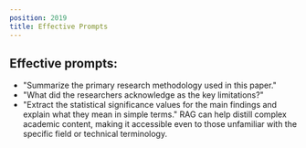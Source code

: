 ```yaml
---
position: 2019
title: Effective Prompts
---
```


## Effective prompts:

- "Summarize the primary research methodology used in this paper."
- "What did the researchers acknowledge as the key limitations?"
- "Extract the statistical significance values for the main findings and explain what they mean in simple terms."
RAG can help distill complex academic content, making it accessible even to those unfamiliar with the specific field or technical terminology.